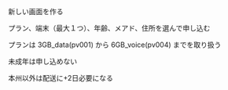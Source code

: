 新しい画面を作る

プラン、端末（最大１つ）、年齢、メアド、住所を選んで申し込む

プランは 3GB_data(pv001) から 6GB_voice(pv004) までを取り扱う

未成年は申し込めない

本州以外は配送に+2日必要になる

